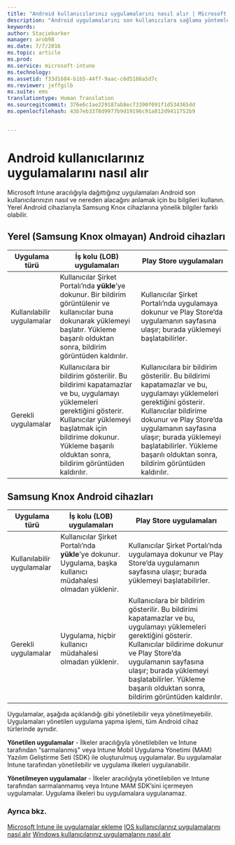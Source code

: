 ```yaml
---
title: "Android kullanıcılarınız uygulamalarını nasıl alır | Microsoft Intune"
description: "Android uygulamalarını son kullanıcılara sağlama yöntemleri"
keywords: 
author: Staciebarker
manager: arob98
ms.date: 7/7/2016
ms.topic: article
ms.prod: 
ms.service: microsoft-intune
ms.technology: 
ms.assetid: f33d1684-b1b5-44f7-9aac-c6d5186a5d7c
ms.reviewer: jeffgilb
ms.suite: ems
translationtype: Human Translation
ms.sourcegitcommit: 376e6c1ae229187ab8ec73390f091f1d534365dd
ms.openlocfilehash: 43b7eb3378d9977b9d19196c91a812d9411752b9


---
```



# Android kullanıcılarınız uygulamalarını nasıl alır
Microsoft Intune aracılığıyla dağıttığınız uygulamaları Android son kullanıcılarınızın nasıl ve nereden alacağını anlamak için bu bilgileri kullanın. Yerel Android cihazlarıyla Samsung Knox cihazlarına yönelik bilgiler farklı olabilir.

## Yerel (Samsung Knox olmayan) Android cihazları

| Uygulama türü | İş kolu (LOB) uygulamaları | Play Store uygulamaları  |
| ------------- |-------------| -----|
| Kullanılabilir uygulamalar      | Kullanıcılar Şirket Portalı’nda **yükle**’ye dokunur. Bir bildirim görüntülenir ve kullanıcılar buna dokunarak yüklemeyi başlatır. Yükleme başarılı olduktan sonra, bildirim görüntüden kaldırılır. | Kullanıcılar Şirket Portalı’nda uygulamaya dokunur ve Play Store’da uygulamanın sayfasına ulaşır; burada yüklemeyi başlatabilirler.|
| Gerekli uygulamalar      | Kullanıcılara bir bildirim gösterilir. Bu bildirimi kapatamazlar ve bu, uygulamayı yüklemeleri gerektiğini gösterir. Kullanıcılar yüklemeyi başlatmak için bildirime dokunur. Yükleme başarılı olduktan sonra, bildirim görüntüden kaldırılır.    | Kullanıcılara bir bildirim gösterilir. Bu bildirimi kapatamazlar ve bu, uygulamayı yüklemeleri gerektiğini gösterir. Kullanıcılar bildirime dokunur ve Play Store’da uygulamanın sayfasına ulaşır; burada yüklemeyi başlatabilirler. Yükleme başarılı olduktan sonra, bildirim görüntüden kaldırılır. |

## Samsung Knox Android cihazları

| Uygulama türü | İş kolu (LOB) uygulamaları | Play Store uygulamaları  |
| ------------- |-------------| -----|
| Kullanılabilir uygulamalar      | Kullanıcılar Şirket Portalı’nda **yükle**’ye dokunur. Uygulama, başka kullanıcı müdahalesi olmadan yüklenir. | Kullanıcılar Şirket Portalı’nda uygulamaya dokunur ve Play Store’da uygulamanın sayfasına ulaşır; burada yüklemeyi başlatabilirler.|
| Gerekli uygulamalar      | Uygulama, hiçbir kullanıcı müdahalesi olmadan yüklenir.    | Kullanıcılara bir bildirim gösterilir. Bu bildirimi kapatamazlar ve bu, uygulamayı yüklemeleri gerektiğini gösterir. Kullanıcılar bildirime dokunur ve Play Store’da uygulamanın sayfasına ulaşır; burada yüklemeyi başlatabilirler. Yükleme başarılı olduktan sonra, bildirim görüntüden kaldırılır. |

Uygulamalar, aşağıda açıklandığı gibi yönetilebilir veya yönetilmeyebilir. Uygulamaları yönetilen uygulama yapma işlemi, tüm Android cihaz türlerinde aynıdır.

**Yönetilen uygulamalar** - İlkeler aracılığıyla yönetilebilen ve Intune tarafından “sarmalanmış" veya Intune Mobil Uygulama Yönetimi (MAM) Yazılım Geliştirme Seti (SDK) ile oluşturulmuş uygulamalar. Bu uygulamalar Intune tarafından yönetilebilir ve uygulama ilkeleri uygulanabilir.

**Yönetilmeyen uygulamalar** - İlkeler aracılığıyla yönetilebilen ve Intune tarafından sarmalanmamış veya Intune MAM SDK’sini içermeyen uygulamalar. Uygulama ilkeleri bu uygulamalara uygulanamaz.

### Ayrıca bkz.
[Microsoft Intune ile uygulamalar ekleme](/intune/deploy-use/add-apps)
[IOS kullanıcılarınız uygulamalarını nasıl alır](how-your-ios-users-get-their-apps.md)
[Windows kullanıcılarınız uygulamalarını nasıl alır](how-your-windows-users-get-their-apps.md)



<!--HONumber=Jul16_HO3-->


